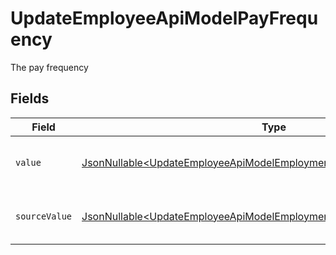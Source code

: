 # UpdateEmployeeApiModelPayFrequency

The pay frequency


## Fields

| Field                                                                                                                                                        | Type                                                                                                                                                         | Required                                                                                                                                                     | Description                                                                                                                                                  | Example                                                                                                                                                      |
| ------------------------------------------------------------------------------------------------------------------------------------------------------------ | ------------------------------------------------------------------------------------------------------------------------------------------------------------ | ------------------------------------------------------------------------------------------------------------------------------------------------------------ | ------------------------------------------------------------------------------------------------------------------------------------------------------------ | ------------------------------------------------------------------------------------------------------------------------------------------------------------ |
| `value`                                                                                                                                                      | [JsonNullable\<UpdateEmployeeApiModelEmploymentPayFrequencyValue>](../../models/components/UpdateEmployeeApiModelEmploymentPayFrequencyValue.md)             | :heavy_minus_sign:                                                                                                                                           | The pay frequency of the job postings.                                                                                                                       | hourly                                                                                                                                                       |
| `sourceValue`                                                                                                                                                | [JsonNullable\<UpdateEmployeeApiModelEmploymentPayFrequencySourceValue>](../../models/components/UpdateEmployeeApiModelEmploymentPayFrequencySourceValue.md) | :heavy_minus_sign:                                                                                                                                           | The source value of the pay frequency.                                                                                                                       | Hourly                                                                                                                                                       |